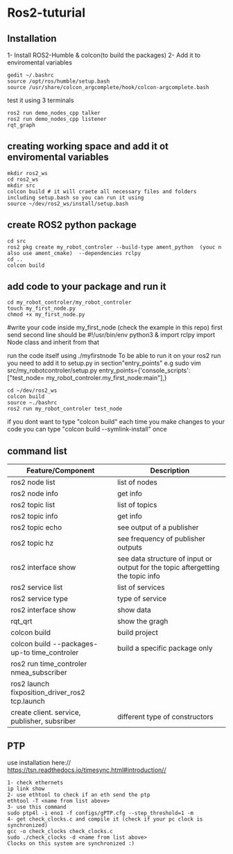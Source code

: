 # Ros2-tuturial
## Installation
1- Install ROS2-Humble & colcon(to build the packages)
2- Add it to enviromental variables

```
gedit ~/.bashrc
source /opt/ros/humble/setup.bash
source /usr/share/colcon_argcomplete/hook/colcon-argcomplete.bash
```
test it using 3 terminals

```
ros2 run demo_nodes_cpp talker
ros2 run demo_nodes_cpp listener
rqt_graph
```

## creating working space and add it ot enviromental variables
```
mkdir ros2_ws
cd ros2_ws
mkdir src
colcon build # it will craete all necessary files and folders including setup.bash so you can run it using 
source ~/dev/ros2_ws/install/setup.bash
```

## create ROS2 python package
```
cd src
ros2 pkg create my_robot_controler --build-type ament_python  (youc n also use ament_cmake)  --dependencies rclpy
cd ..
colcon build
```

## add code to your package and run it 
```
cd my_robot_controler/my_robot_controler
touch my_first_node.py
chmod +x my_first_node.py
```
#write your code inside my_first_node (check the example in this repo)
first send second line should be #!/usr/bin/env python3   & import rclpy
import Node class and inherit from that

run the code itself using ./myfirstnode
To be able to run it on your ros2 run you need to add it to setup.py in section"entry_points" e.g
sudo vim src/my_robotcontroler/setup.py
entry_points={'console_scripts': ["test_node= my_robot_controler.my_first_node:main"],}
```
cd ~/dev/ros2_ws
colcon build
source ~./bashrc
ros2 run my_robot_controler test_node
```
if you dont want to type "colcon build" each time you make changes to your code you can type "colcon build --symlink-install" once

## command list 

| Feature/Component      | Description    |
|------------------------|----------------|
| ros2 node list        | list of nodes |
| ros2 node info <node name>       | get info |
| ros2 topic list        | list of topics |
| ros2 topic info <topic name>       | get info |
| ros2 topic echo <topic name>       | see output of a publisher |
| ros2 topic hz <topic name> | see frequency of publisher outputs |
| ros2 interface show <Type> | see data structure of input or output for the topic aftergetting the topic info |
| ros2 service list | list of services |
| ros2 service type <service name> | type of service |
| ros2 interface show <name from above> | show data |
| rqt_qrt | show the gragh |
| colcon build| build project |
| colcon build --packages-up-to time_controler  | build a specific package only |
| ros2 run time_controler nmea_subscriber |
| ros2 launch fixposition_driver_ros2 tcp.launch |
| create client. service, publisher, subsriber| different type of constructors |

## PTP
use installation here://
https://tsn.readthedocs.io/timesync.html#introduction//
```
1- check ethernets
ip link show
2- use ethtool to check if an eth send the ptp
ethtool -T <name from list above>
3- use this command
sudo ptp4l -i eno1 -f configs/gPTP.cfg --step_threshold=1 -m
4- get check_clocks.c and compile it (check if your pc clock is synchronized)
gcc -o check_clocks check_clocks.c
sudo ./check_clocks -d <name from list above>
Clocks on this system are synchronized :)


